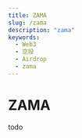 ```yaml
---
title: ZAMA
slug: /zama
description: "zama"
keywords:
  - Web3
  - 空投
  - Airdrop
  - zama
---
```


# ZAMA

todo


